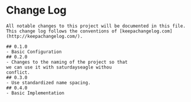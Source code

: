 # Change Log
	All notable changes to this project will be documented in this file. This change log follows the conventions of [keepachangelog.com](http://keepachangelog.com/).

	## 0.1.0
	- Basic Configuration
	## 0.2.0
	- Changes to the naming of the project so that
	we can use it with saturdayseagle withou
	conflict.
	## 0.3.0
	- Use standardized name spacing.
	## 0.4.0
	- Basic Implementation